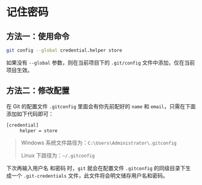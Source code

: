 # 记住密码

## 方法一：使用命令

```bash
git config --global credential.helper store
```

如果没有 `--global` 参数，则在当前项目下的 `.git/config` 文件中添加，仅在当前项目生效。

## 方法二：修改配置

在 Git 的配置文件 `.gitconfig` 里面会有你先前配好的 `name` 和 `email`，只需在下面添加如下代码即可：

```bash
[credential]
     helper = store
```

> Windows 系统文件路径为：`C:\Users\Administrator\.gitconfig`
>
> Linux 下路径为：`~/.gitconfig`

下次再输入用户名 和密码 时，`git` 就会在配置文件 `.gitconfig` 的同级目录下生成一个 `.git-credentials` 文件，此文件将会明文储存用户名和密码。

